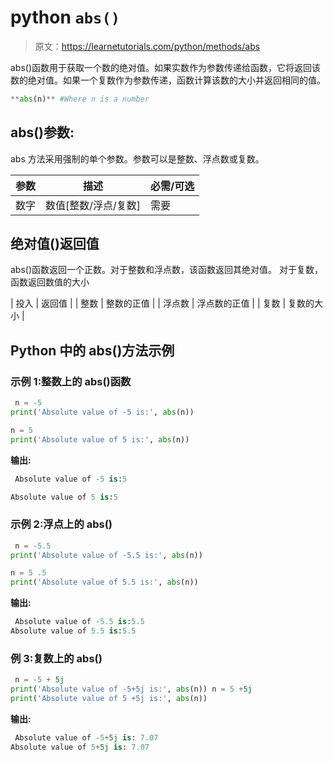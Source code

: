 # python `abs()`

> 原文：<https://learnetutorials.com/python/methods/abs>

abs()函数用于获取一个数的绝对值。如果实数作为参数传递给函数，它将返回该数的绝对值。如果一个复数作为参数传递，函数计算该数的大小并返回相同的值。

```py
**abs(n)** #Where n is a number 

```

## abs()参数:

abs 方法采用强制的单个参数。参数可以是整数、浮点数或复数。

| 参数 | 描述 | 必需/可选 |
| --- | --- | --- |
| 数字 | 数值[整数/浮点/复数] | 需要 |

## 绝对值()返回值

abs()函数返回一个正数。对于整数和浮点数，该函数返回其绝对值。
对于复数，函数返回数值的大小

| 投入 | 返回值 |
| 整数 | 整数的正值 |
| 浮点数 | 浮点数的正值 |
| 复数 | 复数的大小 |

## Python 中的 abs()方法示例

### 示例 1:整数上的 abs()函数

```py
 n = -5
print('Absolute value of -5 is:', abs(n))

n = 5
print('Absolute value of 5 is:', abs(n)) 

```

**输出:**

```py
 Absolute value of -5 is:5

Absolute value of 5 is:5 
```

### 示例 2:浮点上的 abs()

```py
 n = -5.5
print('Absolute value of -5.5 is:', abs(n))

n = 5 .5
print('Absolute value of 5.5 is:', abs(n)) 

```

**输出:**

```py
 Absolute value of -5.5 is:5.5 
Absolute value of 5.5 is:5.5 
```

### 例 3:复数上的 abs()

```py
 n = -5 + 5j
print('Absolute value of -5+5j is:', abs(n)) n = 5 +5j
print('Absolute value of 5 +5j is:', abs(n)) 

```

**输出:**

```py
 Absolute value of -5+5j is: 7.07 
Absolute value of 5+5j is: 7.07 
```